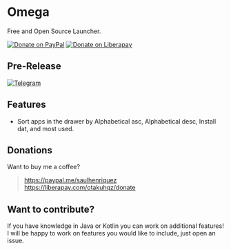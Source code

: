 # Omega
Free and Open Source Launcher.

[![Donate on PayPal](https://img.shields.io/badge/PayPal-Donate%20Now-orange.svg?style=for-the-badge)](https://paypal.me/saulhenriquez)
[![Donate on Liberapay](https://liberapay.com/assets/widgets/donate.svg)](https://liberapay.com/otakuhqz/donate)

## Pre-Release
[![Telegram](https://img.shields.io/badge/Telegram-channel-blue.svg?style=for-the-badge)](https://t.me/omegalauncher)

## Features
-   Sort apps in the drawer by Alphabetical asc, Alphabetical desc, Install dat, and most used.

## Donations
Want to buy me a coffee? 
> https://paypal.me/saulhenriquez
> https://liberapay.com/otakuhqz/donate


## Want to contribute?
If you have knowledge in Java or Kotlin you can work on additional features!
I will be happy to work on features you would like to include, just open an issue.